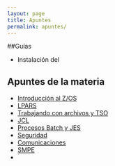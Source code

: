```yaml
---
layout: page
title: Apuntes
permalink: apuntes/
---
```


##Guías

* Instalación del

## Apuntes de la materia

* [Introducción al Z/OS]()
* [LPARS]()
* [Trabajando con archivos y TSO]()
* [JCL]()
* [Procesos Batch y JES]()
* [Seguridad]()
* [Comunicaciones]()
* [SMPE]()
* []()
